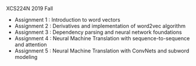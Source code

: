 XCS224N 
2019 Fall


* Assignment 1 : Introduction to word vectors
* Assignment 2 : Derivatives and implementation of word2vec algorithm
* Assignment 3 : Dependency parsing and neural network foundations
* Assignment 4 : Neural Machine Translation with sequence-to-sequence and attention
* Assignment 5 : Neural Machine Translation with ConvNets and subword modeling
